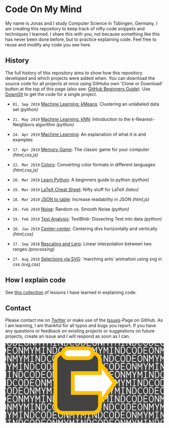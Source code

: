 # Code On My Mind

My name is Jonas and I study Computer Science in Tübingen, Germany. I am creating this repository to keep track of nifty code snippets and techniques I learned. I share this with you, not because something like this has never been done before, but to practice explaining code. Feel free to reuse and modify any code you see here.

## History

The full history of this repository aims to show how this repository developed and which projects were added when. You can download the source code for all projects at once using GitHubs own 'Clone or Download' button at the top of this page (also see: [GitHub Beginners Guide](https://education.github.com/git-cheat-sheet-education.pdf)). Use [DownGit](https://minhaskamal.github.io/DownGit/#/home) to get the code for a single project.

- `01. Sep 2019` [Machine Learning: kMeans](./projects/machine-learning/kmeans): Clustering an unlabeled data set _(python)_

- `21. May 2019` [Machine Learning: kNN](./projects/machine-learning/knn): Introduction to the *k*-Nearest-Neighbors algorithm _(python)_

- `24. Apr 2019` [Machine Learning](./projects/machine-learning): An explanation of what it is and examples

- `17. Apr 2019` [Memory Game](./projects/memory-game): The classic game for your computer _(html,css,js)_

- `22. Mar 2019` [Colors](./projects/colors): Converting color formats in different languages _(html,css,js)_

- `20. Mar 2019` [Learn Python](./projects/learn-python): A beginners guide to python _(python)_

- `19. Mar 2019` [LaTeX Cheat Sheet](./projects/latex-cheat-sheet): Nifty stuff for LaTeX _(latex)_

- `18. Mar 2019` [JSON to table](./projects/json-to-table): Increase readability in JSON _(html,js)_

- `20. Feb 2019` [Noise](./projects/noise): Random vs. Smooth Noise _(python)_

- `19. Feb 2019` [Text Analysis](./projects/text-analysis): TextBlob: Dissecting Text into data _(python)_

- `10. Jan 2019` [Center-center](./projects/center-center): Centering divs horizontally and vertically _(html,css)_

- `17. Sep 2018` [Rescaling and Lerp](./projects/rescaling-and-lerp): Linear interpolation between two ranges _(processing)_

- `27. Aug 2018` [Selections via SVG](./projects/svg-selection): ‘marching ants’ animation using svg in css _(svg,css)_

## How I explain code

See [this collection](./how-i-explain-code.md) of lessons I have learned in explaining code.


## Contact

Please contact me on [Twitter](https://twitter.com/Code_On_My_Mind) or make use of the [Issues](https://github.com/JonasKoenig/CodeOnMyMind/issues)-Page on GitHub. As I am learning, I am thankful for all typos and bugs you report. If you have any questions or feedback on existing projects or suggestions on future projects, create an issue and I will respond as soon as I can.

![Code On My Mind Banner](media/CodeOnMyMind_Banner.png)

